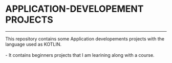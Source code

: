# APPLICATION-DEVELOPEMENT PROJECTS
<hr>
This repository contains some Application developements projects with the language used as KOTLIN.<br>
<br> 
- It contains beginners projects that I am learining along with a course.

